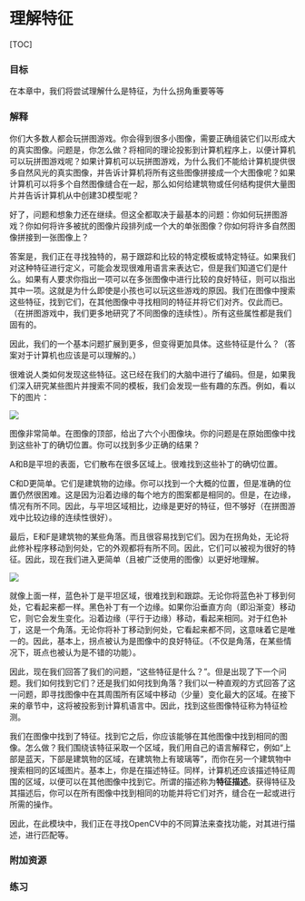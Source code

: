 # 理解特征

[TOC]

### 目标

在本章中，我们将尝试理解什么是特征，为什么拐角重要等等

### 解释

你们大多数人都会玩拼图游戏。你会得到很多小图像，需要正确组装它们以形成大的真实图像。问题是，你怎么做？将相同的理论投影到计算机程序上，以便计算机可以玩拼图游戏呢？如果计算机可以玩拼图游戏，为什么我们不能给计算机提供很多自然风光的真实图像，并告诉计算机将所有这些图像拼接成一个大图像呢？如果计算机可以将多个自然图像缝合在一起，那么如何给建筑物或任何结构提供大量图片并告诉计算机从中创建3D模型呢？

好了，问题和想象力还在继续。但这全都取决于最基本的问题：你如何玩拼图游戏？你如何将许多被扰的图像片段排列成一个大的单张图像？你如何将许多自然图像拼接到一张图像上？

答案是，我们正在寻找独特的，易于跟踪和比较的特定模板或特定特征。如果我们对这种特征进行定义，可能会发现很难用语言来表达它，但是我们知道它们是什么。如果有人要求你指出一项可以在多张图像中进行比较的良好特征，则可以指出其中一项。这就是为什么即使是小孩也可以玩这些游戏的原因。我们在图像中搜索这些特征，找到它们，在其他图像中寻找相同的特征并将它们对齐。仅此而已。（在拼图游戏中，我们更多地研究了不同图像的连续性）。所有这些属性都是我们固有的。

因此，我们的一个基本问题扩展到更多，但变得更加具体。这些特征是什么？（答案对于计算机也应该是可以理解的。）

很难说人类如何发现这些特征。这已经在我们的大脑中进行了编码。但是，如果我们深入研究某些图片并搜索不同的模板，我们会发现一些有趣的东西。例如，看以下的图片： 

![](http://qiniu.aihubs.net/feature_building.jpg)

图像非常简单。在图像的顶部，给出了六个小图像块。你的问题是在原始图像中找到这些补丁的确切位置。你可以找到多少正确的结果？

A和B是平坦的表面，它们散布在很多区域上。很难找到这些补丁的确切位置。

C和D更简单。它们是建筑物的边缘。你可以找到一个大概的位置，但是准确的位置仍然很困难。这是因为沿着边缘的每个地方的图案都是相同的。但是，在边缘，情况有所不同。因此，与平坦区域相比，边缘是更好的特征，但不够好（在拼图游戏中比较边缘的连续性很好）。

最后，E和F是建筑物的某些角落。而且很容易找到它们。因为在拐角处，无论将此修补程序移动到何处，它的外观都将有所不同。因此，它们可以被视为很好的特征。因此，现在我们进入更简单（且被广泛使用的图像）以更好地理解。

![](http://qiniu.aihubs.net/feature_simple.png)

就像上面一样，蓝色补丁是平坦区域，很难找到和跟踪。无论你将蓝色补丁移到何处，它看起来都一样。黑色补丁有一个边缘。如果你沿垂直方向（即沿渐变）移动它，则它会发生变化。沿着边缘（平行于边缘）移动，看起来相同。对于红色补丁，这是一个角落。无论你将补丁移动到何处，它看起来都不同，这意味着它是唯一的。因此，基本上，拐点被认为是图像中的良好特征。（不仅是角落，在某些情况下，斑点也被认为是不错的功能）。

因此，现在我们回答了我们的问题，“这些特征是什么？”。但是出现了下一个问题。我们如何找到它们？还是我们如何找到角落？我们以一种直观的方式回答了这一问题，即寻找图像中在其周围所有区域中移动（少量）变化最大的区域。在接下来的章节中，这将被投影到计算机语言中。因此，找到这些图像特征称为特征检测。

我们在图像中找到了特征。找到它之后，你应该能够在其他图像中找到相同的图像。怎么做？我们围绕该特征采取一个区域，我们用自己的语言解释它，例如“上部是蓝天，下部是建筑物的区域，在建筑物上有玻璃等”，而你在另一个建筑物中搜索相同的区域图片。基本上，你是在描述特征。同样，计算机还应该描述特征周围的区域，以便可以在其他图像中找到它。所谓的描述称为**特征描述**。获得特征及其描述后，你可以在所有图像中找到相同的功能并将它们对齐，缝合在一起或进行所需的操作。

因此，在此模块中，我们正在寻找OpenCV中的不同算法来查找功能，对其进行描述，进行匹配等。

### 附加资源

### 练习